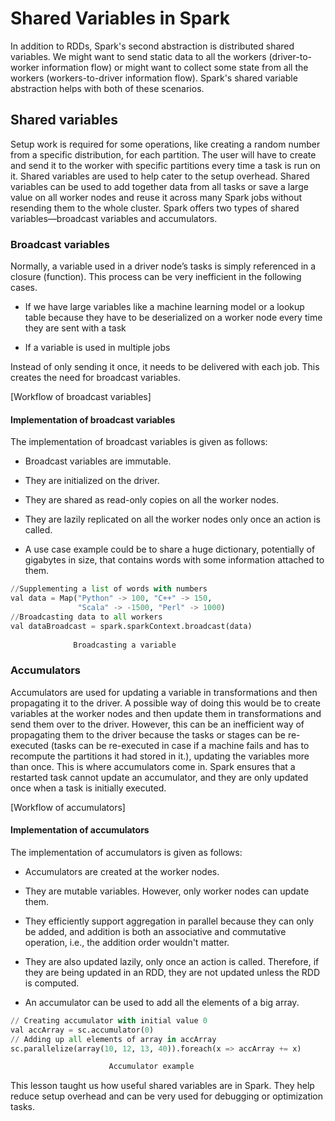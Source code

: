 # Shared Variables in Spark
In addition to RDDs, Spark's second abstraction is distributed shared variables. We might want to send static data to all the workers (driver-to-worker information flow) or might want to collect some state from all the workers (workers-to-driver information flow). Spark's shared variable abstraction helps with both of these scenarios.

## Shared variables
Setup work is required for some operations, like creating a random number from a specific distribution, for each partition. The user will have to create and send it to the worker with specific partitions every time a task is run on it. Shared variables are used to help cater to the setup overhead. Shared variables can be used to add together data from all tasks or save a large value on all worker nodes and reuse it across many Spark jobs without resending them to the whole cluster. Spark offers two types of shared variables––broadcast variables and accumulators.

### Broadcast variables
Normally, a variable used in a driver node’s tasks is simply referenced in a closure (function). This process can be very inefficient in the following cases.

- If we have large variables like a machine learning model or a lookup table because they have to be deserialized on a worker node every time they are sent with a task

- If a variable is used in multiple jobs

Instead of only sending it once, it needs to be delivered with each job. This creates the need for broadcast variables.

[Workflow of broadcast variables]

#### Implementation of broadcast variables
The implementation of broadcast variables is given as follows:

- Broadcast variables are immutable.

- They are initialized on the driver.

- They are shared as read-only copies on all the worker nodes.

- They are lazily replicated on all the worker nodes only once an action is called.

- A use case example could be to share a huge dictionary, potentially of gigabytes in size, that contains words with some information attached to them.

```python
//Supplementing a list of words with numbers
val data = Map("Python" -> 100, "C++" -> 150,      
               "Scala" -> -1500, "Perl" -> 1000)
//Broadcasting data to all workers
val dataBroadcast = spark.sparkContext.broadcast(data)  
                    
              Broadcasting a variable
```

### Accumulators
Accumulators are used for updating a variable in transformations and then propagating it to the driver. A possible way of doing this would be to create variables at the worker nodes and then update them in transformations and send them over to the driver. However, this can be an inefficient way of propagating them to the driver because the tasks or stages can be re-executed (tasks can be re-executed in case if a machine fails and has to recompute the partitions it had stored in it.), updating the variables more than once. This is where accumulators come in. Spark ensures that a restarted task cannot update an accumulator, and they are only updated once when a task is initially executed.

[Workflow of accumulators]

#### Implementation of accumulators
The implementation of accumulators is given as follows:

- Accumulators are created at the worker nodes.

- They are mutable variables. However, only worker nodes can update them.

- They efficiently support aggregation in parallel because they can only be added, and addition is both an associative and commutative operation, i.e., the addition order wouldn't matter.

- They are also updated lazily, only once an action is called. Therefore, if they are being updated in an RDD, they are not updated unless the RDD is computed.

- An accumulator can be used to add all the elements of a big array.

```python
// Creating accumulator with initial value 0
val accArray = sc.accumulator(0)
// Adding up all elements of array in accArray
sc.parallelize(array(10, 12, 13, 40)).foreach(x => accArray += x)

                      Accumulator example
```

This lesson taught us how useful shared variables are in Spark. They help reduce setup overhead and can be very used for debugging or optimization tasks.


